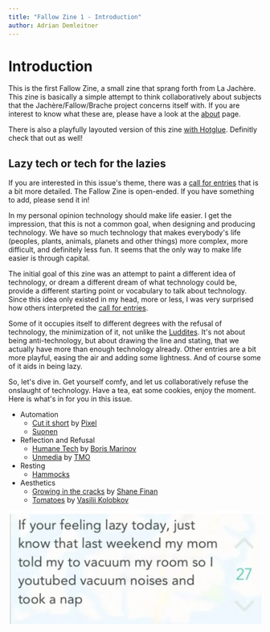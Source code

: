 ```yaml
---
title: "Fallow Zine 1 - Introduction"
author: Adrian Demleitner
---
```

# Introduction
This is the first Fallow Zine, a small zine that sprang forth from La Jachère. This zine is basically a simple attempt to think collaboratively about subjects that the Jachère/Fallow/Brache project concerns itself with. If you are interest to know what these are, please have a look at the [about](pages/about.md) page. 

There is also a playfully layouted version of this zine [with Hotglue](https://thgie.hotglue.me/?Fallow%20Zine%201). Definitly check that out as well!

## Lazy tech or tech for the lazies
If you are interested in this issue's theme, there was a [call for entries](notes/call-fallow-zine-1.md) that is a bit more detailed. The Fallow Zine is open-ended. If you have something to add, please send it in!

In my personal opinion technology should make life easier. I get the impression, that this is not a common goal, when designing and producing technology. We have so much technology that makes everybody's life (peoples, plants, animals, planets and other things) more complex, more difficult, and definitely less fun. It seems that the only way to make life easier is through capital.

The initial goal of this zine was an attempt to paint a different idea of technology, or dream a different dream of what technology could be, provide a different starting point or vocabulary to talk about technology. Since this idea only existed in my head, more or less, I was very surprised how others interpreted the [call for entries](notes/call-fallow-zine-1.md).

Some of it occupies itself to different degrees with the refusal of technology, the minimization of it, not unlike the [Luddites](https://en.wikipedia.org/wiki/Luddite). It's not about being anti-technology, but about drawing the line and stating, that we actually have more than enough technology already. Other entries are a bit more playful, easing the air and adding some lightness. And of course some of it aids in being lazy.

So, let's dive in. Get yourself comfy, and let us collaboratively refuse the onslaught of technology. Have a tea, eat some cookies, enjoy the moment. Here is what's in for you in this issue.

- Automation
	- [Cut it short](fp1/cut_it_short.md) by [Pixel](https://www.pixouls.xyz)
	- [Suonen](fp1/suonen.md)
- Reflection and Refusal
	- [Humane Tech](fp1/humane_technology.md) by [Boris Marinov](https://boris-marinov.github.io/)
	- [Unmedia](fp1/unmedia.md) by [TMO](https://write.as/tmo/)
- Resting
	- [Hammocks](fp1/hammocks.md)
- Aesthetics
	- [Growing in the cracks](fp1/growing_in_the_cracks.md) by [Shane Finan](https://shanefinan.org/)
	- [Tomatoes](fp1/tomatoes.md) by [Vasilii Kolobkov](https://orangeshoelaces.net/)

![If your feeling lazy today, just know that last weekend my mom told my to vacuum my room so I youtubed vacuum noises and took a nap](assets/fp1/lazy_1.png)